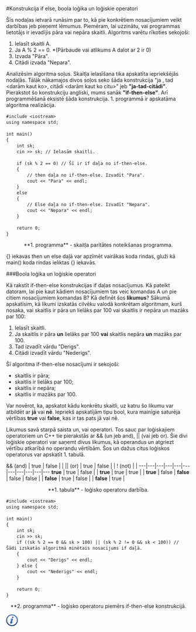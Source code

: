 #Konstrukcija if else, boola loģika un loģiskie operatori

Šīs nodaļas ietvarā runāsim par to, kā pie konkrētiem nosacījumiem veikt darbības jeb pieņemt lēmumus. Piemēram, lai uzzinātu, vai programmas lietotājs ir ievadījis pāra vai nepāra skaitli. Algoritms varētu rīkoties sekojoši:

1. Ielasīt skaitli A.
1. Ja A % 2 == 0. *(Pārbaude vai atlikums A dalot ar 2 ir 0)
1. Izvada "Pāra".
1. Citādi izvada "Nepara".

Analizēsim algoritma soļus. Skaitļa ielasīšana tika apskatīta iepriekšējās nodaļās. Tālāk nākamajos divos soļos seko šāda konstrukcija "ja <kaut kas notiek>, tad <darām kaut ko>, citādi <darām kaut ko citu>" jeb **"ja-tad-citādi"**. Pierakstot šo konstrukciju angliski, mums sanāk **"if-then-else"**. Arī programmēšanā eksistē šāda konstrukcija. 1. programmā ir apskatāma algoritma realizācija.

```
#include <iostream>
using namespace std;

int main()
{
    int sk;
    cin >> sk; // Ielasām skaitli.

    if (sk % 2 == 0) // Šī ir if daļa no if-then-else.
    {
        // then daļa no if-then-else. Izvadīt "Para".
        cout << "Para" << endl;
    }
    else 
    {
        // Else daļa no if-then-else. Izvadīt "Nepara".
        cout << "Nepara" << endl;
    }

    return 0;
}
```

<center>**1. programma** - skaitļa paritātes noteikšanas programma.</center>

\{\} iekavas then un else daļā var apzīmēt vairākas koda rindas, gluži kā main() koda rindas ieliktas \{\} iekavās.

###Boola loģika un loģiskie operatori

Kā rakstīt if-then-else konstrukcijas if daļas nosacījumus. Kā pateikt datoram, lai pie kaut kādiem nosacījumiem tas veic komandas A un pie citiem nosacījumiem komandas B? Kā definēt šos **likumus**? Sākumā apskatīsim, kā likumi izskatās cilvēku valodā konkrētam algoritmam, kurš nosaka, vai skaitlis ir pāra un lielāks par 100 vai skaitlis ir nepāra un mazāks par 100:

1. Ielasīt skaitli.
1. Ja skaitlis ir pāra **un** lielāks par 100 **vai** skaitlis nepāra **un** mazāks par 100.
1. Tad izvadīt vārdu "Derigs".
1. Citādi izvadīt vārdu "Nederigs".


Šī algoritma if-then-else nosacījumi ir sekojoši:

- skaitlis ir pāra;
- skaitlis ir lielāks par 100;
- skaitlis ir nepāra;
- skaitlis ir mazāks par 100.


Var novērot, ka, apskatot kādu konkrētu skaitli, uz katru šo likumu var atbildēt ar **jā** vai **nē**. Iepriekš apskatījām tipu bool, kura mainīgie saturēja vērtības **true** vai **false**, kas ir tas pats jā vai nē. 

Likumus savā starpā saista un, vai operatori. Tos sauc par loģiskajiem operatoriem un C++ tie pierakstās ar && (un jeb and), \|\| (vai jeb or). Šie divi loģiskie operatori var saņemt divus likumus, kā operandus un atgriezt vērtību atkarībā no operandu vērtībām. Šos un dažus citus loģiskos operatorus var apskatīt 1. tabulā.

&& (and) | true | false | | &#124;&#124; (or) | true | false | | ! (not) | |
---|---|---|---|---|---|---|---|---|---|---
**true** | true | false | | **true** | true | true | | **true** | false |
**false** | false | false | | **false** | true | false | | **false** | true |

<center>**1. tabula** - loģisko operatoru darbība.</center>

```
#include <iostream>
using namespace std;

int main()
{
    int sk;
    cin >> sk;
    if ((sk % 2 == 0 && sk > 100) || (sk % 2 != 0 && sk < 100)) // Šādi izskatās algoritmā minētais nosacījums if daļā.
    {
        cout << "Derigs" << endl;
    } else {
        cout << "Nederigs" << endl;
    }

    return 0;
}
```

<center>**2. programma** - loģisko operatoru piemērs if-then-else konstrukcijā.</center>

<a href="http://www.cplusplus.com/doc/tutorial/control/" target="_blank">![Vairāk informācija](/media/theory/information.png)</a>